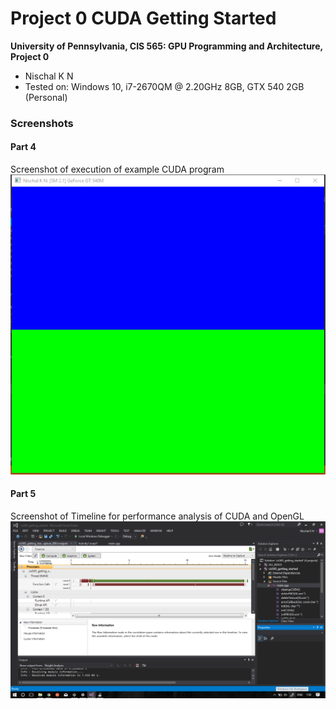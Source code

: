 Project 0 CUDA Getting Started
====================

**University of Pennsylvania, CIS 565: GPU Programming and Architecture, Project 0**

* Nischal K N
* Tested on: Windows 10, i7-2670QM @ 2.20GHz 8GB, GTX 540 2GB (Personal)

### Screenshots

#### Part 4
Screenshot of execution of example CUDA program
![](images/part4.png)

#### Part 5
Screenshot of Timeline for performance analysis of CUDA and OpenGL
![](images/part5.png)


